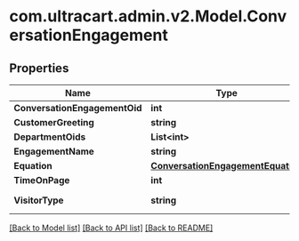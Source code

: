 
# com.ultracart.admin.v2.Model.ConversationEngagement

## Properties

Name | Type | Description | Notes
------------ | ------------- | ------------- | -------------
**ConversationEngagementOid** | **int** |  | [optional] 
**CustomerGreeting** | **string** |  | [optional] 
**DepartmentOids** | **List&lt;int&gt;** |  | [optional] 
**EngagementName** | **string** |  | [optional] 
**Equation** | [**ConversationEngagementEquation**](ConversationEngagementEquation.md) |  | [optional] 
**TimeOnPage** | **int** |  | [optional] 
**VisitorType** | **string** | The type of visitor | [optional] 

[[Back to Model list]](../README.md#documentation-for-models)
[[Back to API list]](../README.md#documentation-for-api-endpoints)
[[Back to README]](../README.md)

